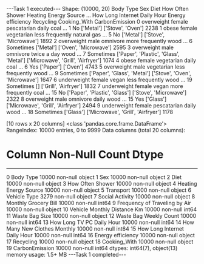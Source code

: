 ---Task 1 executed---
Shape: (10000, 20)
     Body Type     Sex         Diet How Often Shower Heating Energy Source  ... How Long Internet Daily Hour Energy efficiency                               Recycling                        Cooking_With CarbonEmission
0   overweight  female  pescatarian            daily                  coal  ...                            1                No                               ['Metal']                   ['Stove', 'Oven']           2238
1        obese  female   vegetarian  less frequently           natural gas  ...                            5                No                               ['Metal']              ['Stove', 'Microwave']           1892
2   overweight    male     omnivore  more frequently                  wood  ...                            6         Sometimes                               ['Metal']               ['Oven', 'Microwave']           2595
3   overweight    male     omnivore      twice a day                  wood  ...                            7         Sometimes  ['Paper', 'Plastic', 'Glass', 'Metal']  ['Microwave', 'Grill', 'Airfryer']           1074
4        obese  female   vegetarian            daily                  coal  ...                            6               Yes                               ['Paper']                            ['Oven']           4743
5   overweight    male   vegetarian  less frequently                  wood  ...                            9         Sometimes             ['Paper', 'Glass', 'Metal']      ['Stove', 'Oven', 'Microwave']           1647
6  underweight  female        vegan  less frequently                  wood  ...                           19         Sometimes                                      []               ['Grill', 'Airfryer']           1832
7  underweight  female        vegan  more frequently                  coal  ...                           15                No           ['Paper', 'Plastic', 'Glass']              ['Stove', 'Microwave']           2322
8   overweight    male     omnivore            daily                  wood  ...                           15               Yes                               ['Glass']  ['Microwave', 'Grill', 'Airfryer']           2494
9  underweight  female  pescatarian            daily                  wood  ...                           18         Sometimes                               ['Glass']  ['Microwave', 'Grill', 'Airfryer']           1178

[10 rows x 20 columns]
<class 'pandas.core.frame.DataFrame'>
RangeIndex: 10000 entries, 0 to 9999
Data columns (total 20 columns):
 #   Column                         Non-Null Count  Dtype 
---  ------                         --------------  ----- 
 0   Body Type                      10000 non-null  object
 1   Sex                            10000 non-null  object
 2   Diet                           10000 non-null  object
 3   How Often Shower               10000 non-null  object
 4   Heating Energy Source          10000 non-null  object
 5   Transport                      10000 non-null  object
 6   Vehicle Type                   3279 non-null   object
 7   Social Activity                10000 non-null  object
 8   Monthly Grocery Bill           10000 non-null  int64 
 9   Frequency of Traveling by Air  10000 non-null  object
 10  Vehicle Monthly Distance Km    10000 non-null  int64 
 11  Waste Bag Size                 10000 non-null  object
 12  Waste Bag Weekly Count         10000 non-null  int64 
 13  How Long TV PC Daily Hour      10000 non-null  int64 
 14  How Many New Clothes Monthly   10000 non-null  int64 
 15  How Long Internet Daily Hour   10000 non-null  int64 
 16  Energy efficiency              10000 non-null  object
 17  Recycling                      10000 non-null  object
 18  Cooking_With                   10000 non-null  object
 19  CarbonEmission                 10000 non-null  int64 
dtypes: int64(7), object(13)
memory usage: 1.5+ MB
---Task 1 completed---
